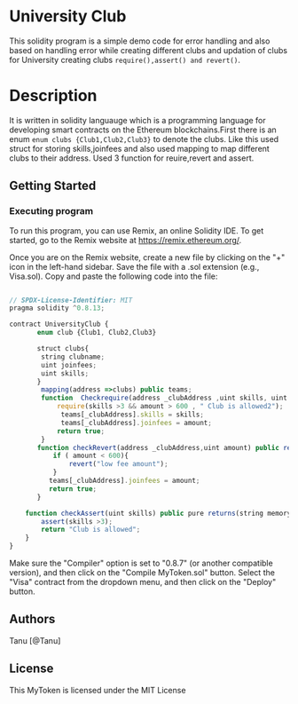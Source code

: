 # University Club

This solidity program is a simple demo code for error handling and also based on handling error while creating different clubs and updation of clubs for University creating clubs ```require(),assert() and revert()```.

# Description

It is written in solidity languauge which is a programming language for developing smart contracts on the Ethereum blockchains.First there is an enum ```enum clubs {Club1,Club2,Club3}``` to denote the clubs.
Like this used struct for storing skills,joinfees and also used mapping to map different clubs to their address.
Used 3 function for reuire,revert and assert.


## Getting Started

### Executing program

To run this program, you can use Remix, an online Solidity IDE. To get started, go to the Remix website at https://remix.ethereum.org/.

Once you are on the Remix website, create a new file by clicking on the "+" icon in the left-hand sidebar. Save the file with a .sol extension (e.g., Visa.sol). Copy and paste the following code into the file:

```javascript

// SPDX-License-Identifier: MIT
pragma solidity ^0.8.13;

contract UniversityClub {
       enum club {Club1, Club2,Club3}

       struct clubs{
        string clubname;
        uint joinfees;
        uint skills;
       }
        mapping(address =>clubs) public teams;
        function  Checkrequire(address _clubAddress ,uint skills, uint amount) public returns(bool){
            require(skills >3 && amount > 600 , " Club is allowed2");
             teams[_clubAddress].skills = skills;
             teams[_clubAddress].joinfees = amount;
            return true;
        }
       function checkRevert(address _clubAddress,uint amount) public returns(bool){
           if ( amount < 600){
               revert("low fee amount");
           }
          teams[_clubAddress].joinfees = amount;
          return true;
       }

    function checkAssert(uint skills) public pure returns(string memory){
        assert(skills >3);
        return "Club is allowed";
    }
}

```
Make sure the "Compiler" option is set to "0.8.7" (or another compatible version), and then click on the "Compile MyToken.sol" button.
Select the "Visa" contract from the dropdown menu, and then click on the "Deploy" button.

 


## Authors

Tanu
[@Tanu] 

## License

This MyToken is licensed under the MIT License 


